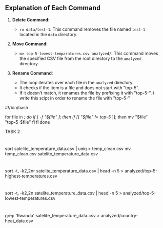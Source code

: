 ## Explanation of Each Command

1. **Delete Command**:
   - `rm data/test-1`: This command removes the file named `test-1` located in the `data` directory.

2. **Move Command**:
   - `mv top-5-lowest-temparatures.csv analyzed/`: This command moves the specified CSV file from the root directory to the `analyzed` directory.

3. **Rename Command**:
   - The loop iterates over each file in the `analyzed` directory.
   - It checks if the item is a file and does not start with "top-5".
   - If it doesn't match, it renames the file by prefixing it with "top-5-".
i write this scipt in order to rename the file with "top-5-"
     
#!/bin/bash

for file in *; do
    if [ -f "$file" ]; then
        if [[ "$file" != top-5* ]]; then
            mv "$file" "top-5-$file"
        fi
    fi
done

TASK 2

# 
sort satelite_temperature_data.csv | uniq > temp_clean.csv
mv temp_clean.csv satelite_temperature_data.csv

#
sort -t, -k2,2nr satelite_temperature_data.csv | head -n 5 > analyzed/top-5-highest-temperatures.csv

# 
sort -t, -k2,2n satelite_temperature_data.csv | head -n 5 > analyzed/top-5-lowest-temperatures.csv

#
grep 'Rwanda' satelite_temperature_data.csv > analyzed/country-heat_data.csv

